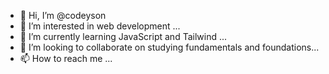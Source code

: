 - 👋 Hi, I’m @codeyson
- 👀 I’m interested in web development ...
- 🌱 I’m currently learning JavaScript and Tailwind ...
- 💞️ I’m looking to collaborate on studying fundamentals and foundations...
- 📫 How to reach me ...

<!---
codeyson/codeyson is a ✨ special ✨ repository because its `README.md` (this file) appears on your GitHub profile.
You can click the Preview link to take a look at your changes.
--->
